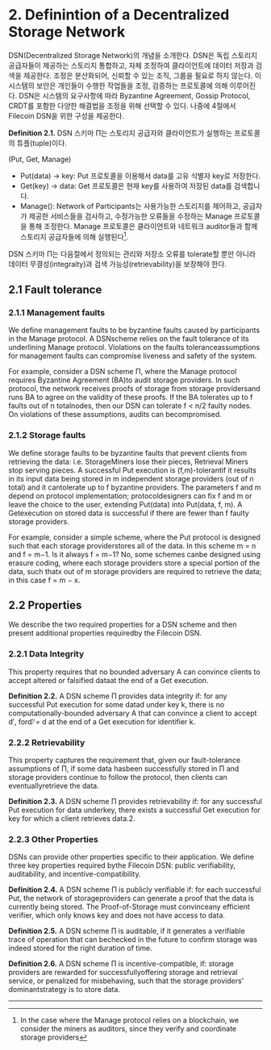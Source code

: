 # 2. Definintion of a Decentralized Storage Network

 DSN(Decentralized Storage Network)의 개념을 소개한다. DSN은 독립 스토리지 공급자들이 제공하는 스토리지 통합하고, 자체 조정하여 클라이언트에 데이터 저장과 검색을 제공한다. 조정은 분산화되어, 신뢰할 수 있는 조직, 그룹을 필요로 하지 않는다. 이 시스템의 보안은 개인들이 수행한 작업들을 조정, 검증하는 프로토콜에 의해 이루어진다. DSN은 시스템의 요구사항에 따라 Byzantine Agreement, Gossip Protocol, CRDT를 포함한 다양한 해결법을 조정을 위해 선택할 수 있다. 나중에 4절에서 Filecoin DSN을 위한 구성을 제공한다.

**Definition 2.1.** DSN 스키마 Π는 스토리지 공급자와 클라이언트가 실행하는 프로토콜의 튜플(tuple)이다.

(Put, Get, Manage)

* Put(data) → key: Put 프로토콜을 이용해서 data를 고유 식별자 key로 저장한다.
* Get(key) → data: Get 프로토콜은 현재 key를 사용하여 저장된 data를 검색합니다.
* Manage(): Network of Participants는 사용가능한 스토리지를 제어하고, 공급자가 제공한 서비스들을 검사하고, 수정가능한 오류들을 수정하는 Manage 프로토콜을 통해 조정한다. Manage 프로토콜은 클라이언트와 네트워크 auditor들과 함께 스토리지 공급자들에 의해 실행된다[^1].

 DSN 스키마 Π는 다음절에서 정의되는 관리와 저장소 오류를 tolerate할 뿐만 아니라  데이터 무결성(integraity)과 검색 가능성(retrievability)을 보장해야 한다.

## 2.1 Fault tolerance

### 2.1.1 Management faults

 We define management faults to be byzantine faults caused by participants in the Manage protocol. A DSNscheme relies on the fault tolerance of its underlining Manage protocol. Violations on the faults toleranceassumptions for management faults can compromise liveness and safety of the system.

 For example, consider a DSN scheme Π, where the Manage protocol requires Byzantine Agreement (BA)to audit storage providers. In such protocol, the network receives proofs of storage from storage providersand runs BA to agree on the validity of these proofs. If the BA tolerates up to f faults out of n totalnodes, then our DSN can tolerate f < n/2 faulty nodes. On violations of these assumptions, audits can becompromised.

### 2.1.2 Storage faults

 We define storage faults to be byzantine faults that prevent clients from retrieving the data: i.e. StorageMiners lose their pieces, Retrieval Miners stop serving pieces. A successful Put execution is (f,m)-tolerantif it results in its input data being stored in m independent storage providers (out of n total) and it cantolerate up to f byzantine providers. The parameters f and m depend on protocol implementation; protocoldesigners can fix f and m or leave the choice to the user, extending Put(data) into Put(data, f, m). A Getexecution on stored data is successful if there are fewer than f faulty storage providers.

 For example, consider a simple scheme, where the Put protocol is designed such that each storage providerstores all of the data. In this scheme m = n and f = m−1. Is it always f = m−1? No, some schemes canbe designed using erasure coding, where each storage providers store a special portion of the data, such thatx out of m storage providers are required to retrieve the data; in this case f = m − x.

## 2.2 Properties

We describe the two required properties for a DSN scheme and then present additional properties requiredby the Filecoin DSN.

### 2.2.1 Data Integrity

This property requires that no bounded adversary A can convince clients to accept altered or falsified dataat the end of a Get execution.

**Definition 2.2.** A DSN scheme Π provides data integrity if: for any successful Put execution for some datad under key k, there is no computationally-bounded adversary A that can convince a client to accept d′, ford′ ̸= d at the end of a Get execution for identifier k.

### 2.2.2 Retrievability

This property captures the requirement that, given our fault-tolerance assumptions of Π, if some data hasbeen successfully stored in Π and storage providers continue to follow the protocol, then clients can eventuallyretrieve the data.

**Definition 2.3.** A DSN scheme Π provides retrievability if: for any successful Put execution for data underkey, there exists a successful Get execution for key for which a client retrieves data.2.

### 2.2.3 Other Properties

DSNs can provide other properties specific to their application. We define three key properties required bythe Filecoin DSN: public verifiability, auditability, and incentive-compatibility.

**Definition 2.4.** A DSN scheme Π is publicly verifiable if: for each successful Put, the network of storageproviders can generate a proof that the data is currently being stored. The Proof-of-Storage must convinceany efficient verifier, which only knows key and does not have access to data.

**Definition 2.5.** A DSN scheme Π is auditable, if it generates a verifiable trace of operation that can bechecked in the future to confirm storage was indeed stored for the right duration of time.

**Definition 2.6.** A DSN scheme Π is incentive-compatible, if: storage providers are rewarded for successfullyoffering storage and retrieval service, or penalized for misbehaving, such that the storage providers’ dominantstrategy is to store data.

---

[^1]: In the case where the Manage protocol relies on a blockchain, we consider the miners as auditors, since they verify and coordinate storage providers

